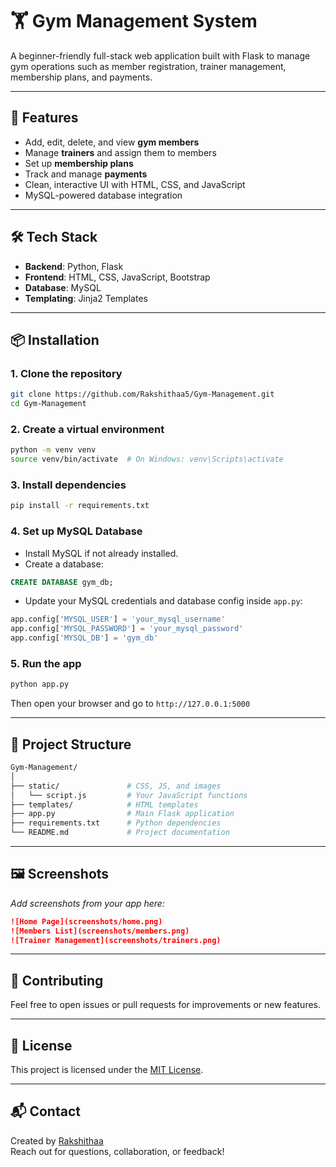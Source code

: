 
# 🏋️ Gym Management System

A beginner-friendly full-stack web application built with Flask to manage gym operations such as member registration, trainer management, membership plans, and payments.

---

## 🚀 Features

- Add, edit, delete, and view **gym members**
- Manage **trainers** and assign them to members
- Set up **membership plans**
- Track and manage **payments**
- Clean, interactive UI with HTML, CSS, and JavaScript
- MySQL-powered database integration

---

## 🛠️ Tech Stack

- **Backend**: Python, Flask
- **Frontend**: HTML, CSS, JavaScript, Bootstrap
- **Database**: MySQL
- **Templating**: Jinja2 Templates

---

## 📦 Installation

### 1. Clone the repository

```bash
git clone https://github.com/Rakshithaa5/Gym-Management.git
cd Gym-Management
```

### 2. Create a virtual environment

```bash
python -m venv venv
source venv/bin/activate  # On Windows: venv\Scripts\activate
```

### 3. Install dependencies

```bash
pip install -r requirements.txt
```

### 4. Set up MySQL Database

- Install MySQL if not already installed.
- Create a database:

```sql
CREATE DATABASE gym_db;
```

- Update your MySQL credentials and database config inside `app.py`:

```python
app.config['MYSQL_USER'] = 'your_mysql_username'
app.config['MYSQL_PASSWORD'] = 'your_mysql_password'
app.config['MYSQL_DB'] = 'gym_db'
```

### 5. Run the app

```bash
python app.py
```

Then open your browser and go to `http://127.0.0.1:5000`

---

## 📁 Project Structure

```bash
Gym-Management/
│
├── static/               # CSS, JS, and images
│   └── script.js         # Your JavaScript functions
├── templates/            # HTML templates
├── app.py                # Main Flask application
├── requirements.txt      # Python dependencies
└── README.md             # Project documentation
```

---

## 🖼️ Screenshots

_Add screenshots from your app here:_

```markdown
![Home Page](screenshots/home.png)
![Members List](screenshots/members.png)
![Trainer Management](screenshots/trainers.png)
```

---

## 🙌 Contributing

Feel free to open issues or pull requests for improvements or new features.

---

## 📜 License

This project is licensed under the [MIT License](https://choosealicense.com/licenses/mit/).

---

## 📬 Contact

Created by [Rakshithaa](https://github.com/Rakshithaa5)  
Reach out for questions, collaboration, or feedback!

